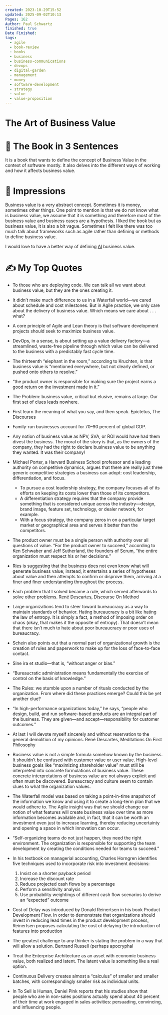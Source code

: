 ```yaml
---
created: 2023-10-29T15:52
updated: 2025-09-02T10:13
Pages: 162
Author: Paul Schwartz
finished: true
Date Finished:
tags:
  - agile
  - book-review
  - books
  - business
  - business-communications
  - devops
  - digital-garden
  - management
  - money
  - software-development
  - strategy
  - value
  - value-proposition
---
```

# The Art of Business Value


# 🚀 The Book in 3 Sentences
It is a book that wants to define the concept of Business Value in the context of software mostly. It also delves into the different ways of working and how it affects business value. 

# 🎨 Impressions
Business value is a very abstract concept. Sometimes it is money, sometimes other things. 
One point to mention is that we do not know what is business value, we assume that it is something and therefore most of the business value and business cases are a hypothesis. 
I liked the book but as business value, it is also a bit vague.  Sometimes I felt like there was too much talk about frameworks such as agile rather than defining or methods to define business value. 


I would love to have a better way of defining [AI](../../../AI/AI.md) business value. 

# ✍️ My Top  Quotes

- To those who are deploying code. We can talk all we want about business value, but they are the ones creating it.
 
- It didn’t make much difference to us in a Waterfall world—we cared about schedule and cost milestones. But in Agile practice, we only care about the delivery of business value. Which means we care about . . . what?
 
- A core principle of Agile and Lean theory is that software development projects should seek to maximize business value.
 
- DevOps, in a sense, is about setting up a value delivery factory—a streamlined, waste-free pipeline through which value can be delivered to the business with a predictably fast cycle time.
 
- The thirteenth “elephant in the room,” according to Kruchten, is that business value is “mentioned everywhere, but not clearly defined, or pushed onto others to resolve.”
 
- “the product owner is responsible for making sure the project earns a good return on the investment made in it.”
 
- The Problem: business value, critical but elusive, remains at large. Our first set of clues leads nowhere.
 
- First learn the meaning of what you say, and then speak. Epictetus, The Discourses
 
- Family-run businesses account for 70–90 percent of global GDP.
 
- Any notion of business value as NPV, SVA, or ROI would have had them divest the business. The moral of the story is that, as the owners of the company, they had the right to declare business value to be anything they wanted. It was their company!
 
- Michael Porter, a Harvard Business School professor and a leading authority on competitive dynamics, argues that there are really just three generic competitive strategies a business can adopt: cost leadership, differentiation, and focus. 
	- To pursue a cost leadership strategy, the company focuses all of its efforts on keeping its costs lower than those of its competitors.
	- A differentiation strategy requires that the company provide something that is considered unique across the industry—design, brand image, feature set, technology, or dealer network, for example.
	- With a focus strategy, the company zeros in on a particular target market or geographical area and serves it better than the competitors.
 
- The product owner must be a single person with authority over all questions of value. “For the product owner to succeed,” according to Ken Schwaber and Jeff Sutherland, the founders of Scrum, “the entire organization must respect his or her decisions.”
 
- Ries is suggesting that the business does not even know what will generate business value; instead, it entertains a series of hypotheses about value and then attempts to confirm or disprove them, arriving at a finer and finer understanding throughout the process.
 
- Each problem that I solved became a rule, which served afterwards to solve other problems. René Descartes, Discourse On Method
 
- Large organizations tend to steer toward bureaucracy as a way to maintain standards of behavior. Hating bureaucracy is a bit like hating the law of entropy. It is simply a fact, a method of imposing order on chaos (okay, that makes it the opposite of entropy). That doesn’t mean that there isn’t much to hate about poor bureaucracy or poor uses of bureaucracy.
 
- Schein also points out that a normal part of organizational growth is the creation of rules and paperwork to make up for the loss of face-to-face contact.
 
- Sine ira et studio—that is, “without anger or bias.”
 
- “Bureaucratic administration means fundamentally the exercise of control on the basis of knowledge.”
 
- The Rules: we stumble upon a number of rituals conducted by the organization. From where did these practices emerge? Could this be yet another clue?
 
- “In high-performance organizations today,” he says, “people who design, build, and run software-based products are an integral part of the business. They are given—and accept—responsibility for customer outcomes.”
 
- At last I will devote myself sincerely and without reservation to the general demolition of my opinions. René Descartes, Meditations On First Philosophy
 
- Business value is not a simple formula somehow known by the business. It shouldn’t be confused with customer value or user value. High-level business goals like “maximizing shareholder value” must still be interpreted into concrete formulations of business value. These concrete interpretations of business value are not always explicit and often must be discovered. Bureaucracy and culture seem to contain clues to what the organization values.
 
- The Waterfall model was based on taking a point-in-time snapshot of the information we know and using it to create a long-term plan that we would adhere to. The Agile insight was that we should change our notion of what features will create business value over time as more information becomes available and, in fact, that it can be worth an investment even just to increase learning, thereby reducing uncertainty and opening a space in which innovation can occur.
 
- “Self-organizing teams do not just happen, they need the right environment. The organization is responsible for supporting the team development by creating the conditions needed for teams to succeed.”
 
- In his textbook on managerial accounting, Charles Horngren identifies five techniques used to incorporate risk into investment decisions:
	1. Insist on a shorter payback period
	2. Increase the discount rate
	3. Reduce projected cash flows by a percentage
	4. Perform a sensitivity analysis
	5. Use probability weightings of different cash flow scenarios to derive an “expected” outcome
 
- Cost of Delay was introduced by Donald Reinertsen in his book Product Development Flow. In order to demonstrate that organizations should invest in reducing lead times in the product development process, Reinertsen proposes calculating the cost of delaying the introduction of features into production
 
- The greatest challenge to any thinker is stating the problem in a way that will allow a solution. Bertrand Russell (perhaps apocryphal
 
- Treat the Enterprise Architecture as an asset with economic business value, both realized and latent. The latent value is something like a real option.
 
- Continuous Delivery creates almost a “calculus” of smaller and smaller batches, with correspondingly smaller risk as individual units.
 
- In To Sell is Human, Daniel Pink reports that his studies show that people who are in non-sales positions actually spend about 40 percent of their time at work engaged in sales activities: persuading, convincing, and influencing people.
 
